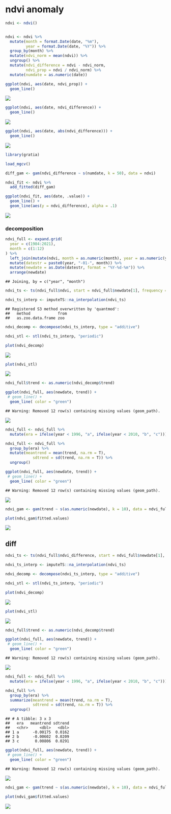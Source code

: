 ndvi anomaly
================

``` r
ndvi <- ndvi()


ndvi <- ndvi %>%
  mutate(month = format.Date(date, "%m"),
         year = format.Date(date, "%Y")) %>%
  group_by(month) %>%
  mutate(ndvi_norm = mean(ndvi)) %>%
  ungroup() %>%
  mutate(ndvi_difference = ndvi - ndvi_norm,
         ndvi_prop = ndvi / ndvi_norm) %>%
  mutate(numdate = as.numeric(date))

ggplot(ndvi, aes(date, ndvi_prop)) +
  geom_line()
```

![](ndvi_files/figure-gfm/unnamed-chunk-1-1.png)<!-- -->

``` r
ggplot(ndvi, aes(date, ndvi_difference)) +
  geom_line()
```

![](ndvi_files/figure-gfm/unnamed-chunk-1-2.png)<!-- -->

``` r
ggplot(ndvi, aes(date, abs(ndvi_difference))) +
  geom_line()
```

![](ndvi_files/figure-gfm/unnamed-chunk-1-3.png)<!-- -->

``` r
library(gratia)

load_mgcv()

diff_gam <- gam(ndvi_difference ~ s(numdate, k = 50), data = ndvi)

ndvi_fit <- ndvi %>%
  add_fitted(diff_gam)

ggplot(ndvi_fit, aes(date, .value)) +
  geom_line() +
  geom_line(aes(y = ndvi_difference), alpha = .1)
```

![](ndvi_files/figure-gfm/unnamed-chunk-2-1.png)<!-- -->

### decomposition

``` r
ndvi_full <- expand.grid(
  year = c(1984:2021),
  month = c(1:12)
) %>%
  left_join(mutate(ndvi, month = as.numeric(month), year = as.numeric(year))) %>%
  mutate(datestr = paste0(year, "-01-", month)) %>%
  mutate(newdate = as.Date(datestr, format = "%Y-%d-%m")) %>%
  arrange(newdate)
```

    ## Joining, by = c("year", "month")

``` r
ndvi_ts <- ts(ndvi_full$ndvi, start = ndvi_full$newdate[1], frequency = 12)

ndvi_ts_interp <- imputeTS::na_interpolation(ndvi_ts)
```

    ## Registered S3 method overwritten by 'quantmod':
    ##   method            from
    ##   as.zoo.data.frame zoo

``` r
ndvi_decomp <- decompose(ndvi_ts_interp, type = "additive")

ndvi_stl <- stl(ndvi_ts_interp, "periodic")

plot(ndvi_decomp)
```

![](ndvi_files/figure-gfm/unnamed-chunk-3-1.png)<!-- -->

``` r
plot(ndvi_stl)
```

![](ndvi_files/figure-gfm/unnamed-chunk-3-2.png)<!-- -->

``` r
ndvi_full$trend <- as.numeric(ndvi_decomp$trend)

ggplot(ndvi_full, aes(newdate, trend)) +
 # geom_line() +
  geom_line( color = "green") 
```

    ## Warning: Removed 12 row(s) containing missing values (geom_path).

![](ndvi_files/figure-gfm/unnamed-chunk-3-3.png)<!-- -->

``` r
ndvi_full <- ndvi_full %>%
  mutate(era = ifelse(year < 1996, "a", ifelse(year < 2010, "b", "c")))

ndvi_full <- ndvi_full %>%
  group_by(era) %>%
  mutate(meantrend = mean(trend, na.rm = T),
            sdtrend = sd(trend, na.rm = T)) %>%
  ungroup()

ggplot(ndvi_full, aes(newdate, trend)) +
 # geom_line() +
  geom_line( color = "green") 
```

    ## Warning: Removed 12 row(s) containing missing values (geom_path).

![](ndvi_files/figure-gfm/unnamed-chunk-3-4.png)<!-- -->

``` r
ndvi_gam <- gam(trend ~ s(as.numeric(newdate), k = 10), data = ndvi_full)

plot(ndvi_gam$fitted.values)
```

![](ndvi_files/figure-gfm/unnamed-chunk-3-5.png)<!-- -->

## diff

``` r
ndvi_ts <- ts(ndvi_full$ndvi_difference, start = ndvi_full$newdate[1], frequency = 12)

ndvi_ts_interp <- imputeTS::na_interpolation(ndvi_ts)

ndvi_decomp <- decompose(ndvi_ts_interp, type = "additive")

ndvi_stl <- stl(ndvi_ts_interp, "periodic")

plot(ndvi_decomp)
```

![](ndvi_files/figure-gfm/unnamed-chunk-4-1.png)<!-- -->

``` r
plot(ndvi_stl)
```

![](ndvi_files/figure-gfm/unnamed-chunk-4-2.png)<!-- -->

``` r
ndvi_full$trend <- as.numeric(ndvi_decomp$trend)

ggplot(ndvi_full, aes(newdate, trend)) +
 # geom_line() +
  geom_line( color = "green") 
```

    ## Warning: Removed 12 row(s) containing missing values (geom_path).

![](ndvi_files/figure-gfm/unnamed-chunk-4-3.png)<!-- -->

``` r
ndvi_full <- ndvi_full %>%
  mutate(era = ifelse(year < 1996, "a", ifelse(year < 2010, "b", "c")))

ndvi_full %>%
  group_by(era) %>%
  summarize(meantrend = mean(trend, na.rm = T),
            sdtrend = sd(trend, na.rm = T)) %>%
  ungroup()
```

    ## # A tibble: 3 x 3
    ##   era   meantrend sdtrend
    ##   <chr>     <dbl>   <dbl>
    ## 1 a      -0.00175  0.0162
    ## 2 b      -0.00602  0.0209
    ## 3 c       0.00806  0.0291

``` r
ggplot(ndvi_full, aes(newdate, trend)) +
 # geom_line() +
  geom_line( color = "green") 
```

    ## Warning: Removed 12 row(s) containing missing values (geom_path).

![](ndvi_files/figure-gfm/unnamed-chunk-4-4.png)<!-- -->

``` r
ndvi_gam <- gam(trend ~ s(as.numeric(newdate), k = 10), data = ndvi_full)

plot(ndvi_gam$fitted.values)
```

![](ndvi_files/figure-gfm/unnamed-chunk-4-5.png)<!-- -->
